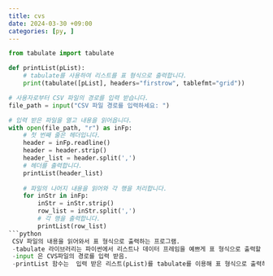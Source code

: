 ```yaml
---
title: cvs
date: 2024-03-30 +09:00
categories: [py, ]
---
```

```python
from tabulate import tabulate

def printList(pList):
    # tabulate를 사용하여 리스트를 표 형식으로 출력합니다.
    print(tabulate([pList], headers="firstrow", tablefmt="grid"))

# 사용자로부터 CSV 파일의 경로를 입력 받습니다.
file_path = input("CSV 파일 경로를 입력하세요: ")

# 입력 받은 파일을 열고 내용을 읽어옵니다.
with open(file_path, "r") as inFp:
    # 첫 번째 줄은 헤더입니다.
    header = inFp.readline()
    header = header.strip()
    header_list = header.split(',')
    # 헤더를 출력합니다.
    printList(header_list)
    
    # 파일의 나머지 내용을 읽어와 각 행을 처리합니다.
    for inStr in inFp:
        inStr = inStr.strip()
        row_list = inStr.split(',')
        # 각 행을 출력합니다.
        printList(row_list)
```python
 CSV 파일의 내용을 읽어와서 표 형식으로 출력하는 프로그램.
 -tabulate 라이브러리는 파이썬에서 리스트나 데이터 프레임을 예쁘게 표 형식으로 출력할 때 사용함.
 -input 은 CVS파일의 경로를 입력 받음.
 -printList 함수는  입력 받은 리스트(pList)를 tabulate를 이용해 표 형식으로 출력하는 역할함.